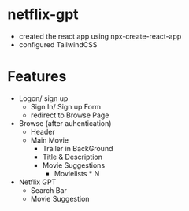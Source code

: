 # netflix-gpt

- created the react app using npx-create-react-app 
- configured TailwindCSS
 
# Features
- Logon/ sign up
  - Sign In/ Sign up Form
  - redirect to Browse Page
- Browse (after auhentication)
  - Header
  - Main Movie
      - Trailer in BackGround
      - Title & Description
      - Movie Suggestions
         - Movielists * N
- Netflix GPT
  - Search Bar
  - Movie Suggestion  
